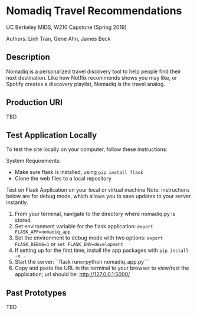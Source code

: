 # Nomadiq Travel Recommendations
UC Berkeley MIDS, W210 Capstone (Spring 2019)

Authors: Linh Tran, Gene Ahn, James Beck

## Description

Nomadiq is a personalized travel discovery tool to help people find their next destination. Like how Netflix recommends shows you may like, or Spotify creates a discovery playlist, Nomadiq is the travel analog.

## Production URl

TBD

## Test Application Locally

To test the site locally on your computer, follow these instructions:

System Requirements:
- Make sure flask is installed, using ```pip install flask```
- Clone the web files to a local repository

Test on Flask Application on your local or virtual machine
Note: instructions below are for debug mode, which allows you to save updates to your server instantly.

1. From your terminal, navigate to the directory where nomadiq.py is stored
2. Set environment variable for the flask application: ```export FLASK_APP=nomadiq_app```
3. Set the environment to debug mode with two options: ```export FLASK_DEBUG=1``` or ```set FLASK_ENV=development```
4. If setting up for the first time, install the app packages with ```pip install -e .```
4. Start the server: ``flask run``` or ```python nomadiq_app.py```
5. Copy and paste the URL in the terminal to your browser to view/test the application; url should be: http://127.0.0.1:5000/

## Past Prototypes
TBD
